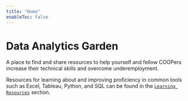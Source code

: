```yaml
---
title: "Home"
enableToc: false
---
```


# Data Analytics Garden

A place to find and share resources to help yourself and fellow COOPers increase their technical skills and overcome underemployment.

Resources for learning about and improving proficiency in common tools such as Excel, Tableau, Python, and SQL can be found in the [`Learning Resources`](LearningResources/LearningResources.md) section.

